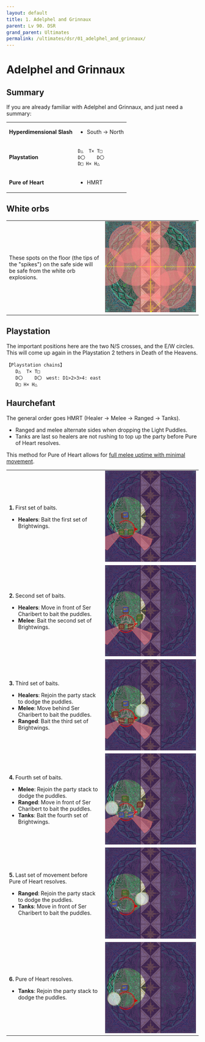 ```yaml
---
layout: default
title: 1. Adelphel and Grinnaux
parent: Lv 90. DSR
grand_parent: Ultimates
permalink: /ultimates/dsr/01_adelphel_and_grinnaux/
---
```


# Adelphel and Grinnaux

## Summary

If you are already familiar with Adelphel and Grinnaux, and just need a summary:

<table>
  <tr>
    <td><b>Hyperdimensional Slash</b></td>
    <td><ul><li>South → North</li></ul></td>
  </tr>
  <tr>
    <td><b>Playstation</b></td>
    <td><pre><code>D△  T× T□
D〇　 　D〇
D□ H× H△</code></pre></td>
  </tr>
  <tr>
    <td><b>Pure of Heart</b></td>
    <td><ul><li>HMRT</li></ul></td>
  </tr>
</table>

## White orbs

<table>
  <tr>
    <td width="50%">These spots on the floor (the tips of the "spikes") on the safe side will be safe from the white orb explosions.</td>
    <td><img src="../images/adelphel_and_grinnaux/adelphel_grinnaux_01.jpg"></td>
  </tr>
</table>

## Playstation

The important positions here are the two N/S crosses, and the E/W circles. This will come up again in the Playstation 2 tethers in Death of the Heavens.

```
【Playstation chains】
　　D△  T× T□
　　D〇　 　D〇　west: D1>2>3>4: east
　　D□ H× H△
```

## Haurchefant

The general order goes HMRT (Healer → Melee → Ranged → Tanks).

- Ranged and melee alternate sides when dropping the Light Puddles.
- Tanks are last so healers are not rushing to top up the party before Pure of Heart resolves.

This method for Pure of Heart allows for [full melee uptime with minimal movement](https://clips.twitch.tv/SuaveOddArmadilloSeemsGood-VfDpqFIoUkVKUF7Q).

<table>
  <tr>
    <td width="50%"><p><b>1.</b> First set of baits.</p><ul><li><b>Healers</b>: Bait the first set of Brightwings.</li></ul></td>
    <td><img src="../images/adelphel_and_grinnaux/haurchefant_01.jpg"></td>
  </tr>
  <tr>
    <td><p><b>2.</b> Second set of baits.</p><ul><li><b>Healers</b>: Move in front of Ser Charibert to bait the puddles.</li><li><b>Melee</b>: Bait the second set of Brightwings.</li></ul></td>
    <td><img src="../images/adelphel_and_grinnaux/haurchefant_02.jpg"></td>
  </tr>
  <tr>
    <td><p><b>3.</b> Third set of baits.</p><ul><li><b>Healers</b>: Rejoin the party stack to dodge the puddles.</li><li><b>Melee</b>: Move behind Ser Charibert to bait the puddles.</li><li><b>Ranged</b>: Bait the third set of Brightwings.</li></ul></td>
    <td><img src="../images/adelphel_and_grinnaux/haurchefant_03.jpg"></td>
  </tr>
  <tr>
    <td><p><b>4.</b> Fourth set of baits.</p><ul><li><b>Melee</b>: Rejoin the party stack to dodge the puddles.</li><li><b>Ranged</b>: Move in front of Ser Charibert to bait the puddles.</li><li><b>Tanks</b>: Bait the fourth set of Brightwings.</li></ul></td>
    <td><img src="../images/adelphel_and_grinnaux/haurchefant_04.jpg"></td>
  </tr>
  <tr>
    <td><p><b>5.</b> Last set of movement before Pure of Heart resolves.</p><ul><li><b>Ranged</b>: Rejoin the party stack to dodge the puddles.</li><li><b>Tanks</b>: Move in front of Ser Charibert to bait the puddles.</li></ul></td>
    <td><img src="../images/adelphel_and_grinnaux/haurchefant_05.jpg"></td>
  </tr>
  <tr>
    <td><p><b>6.</b> Pure of Heart resolves.</p><ul><li><b>Tanks</b>: Rejoin the party stack to dodge the puddles.</li></ul></td>
    <td><img src="../images/adelphel_and_grinnaux/haurchefant_06.jpg"></td>
  </tr>
</table>
